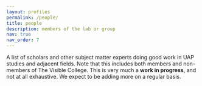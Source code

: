 ```yaml
---
layout: profiles
permalink: /people/
title: people
description: members of the lab or group
nav: true
nav_order: 7
---
```


A list of scholars and other subject matter experts doing good work in UAP studies and adjacent fields. Note that this includes both members and non-members of The Visible College. This is very much a **work in progress**, and not at all exhaustive. We expect to be adding more on a regular basis.
